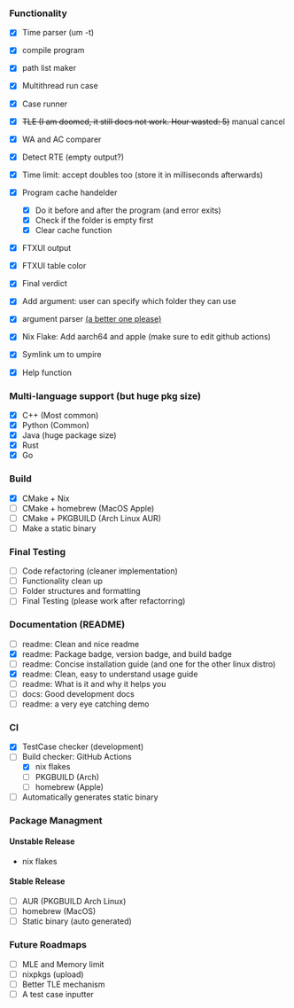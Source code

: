 ### Functionality
- [x] Time parser (um -t)
- [x] compile program
- [x] path list maker
- [x] Multithread run case
- [x] Case runner
- [x] ~~TLE (I am doomed, it still does not work. Hour wasted: 5)~~ manual cancel
- [x] WA and AC comparer
- [x] Detect RTE (empty output?)
- [x] Time limit: accept doubles too (store it in milliseconds afterwards)
- [x] Program cache handelder
    - [x] Do it before and after the program (and error exits)
    - [x] Check if the folder is empty first 
    - [x] Clear cache function
- [x] FTXUI output
- [x] FTXUI table color
- [x] Final verdict
- [x] Add argument: user can specify which folder they can use
- [x] argument parser [(a better one please)](https://github.com/p-ranav/argparse)
- [x] Nix Flake: Add aarch64 and apple (make sure to edit github actions)
- [x] Symlink um to umpire 
- [x] Help function


### Multi-language support (but huge pkg size)
- [x] C++ (Most common)
- [x] Python (Common)
- [x] Java (huge package size)
- [x] Rust
- [x] Go

### Build
- [x] CMake + Nix
- [ ] CMake + homebrew (MacOS Apple)
- [ ] CMake + PKGBUILD (Arch Linux AUR)
- [ ] Make a static binary

### Final Testing
- [ ] Code refactoring (cleaner implementation)
- [ ] Functionality clean up
- [ ] Folder structures and formatting
- [ ] Final Testing (please work after refactorring)

### Documentation (README)
- [ ] readme: Clean and nice readme
- [x] readme: Package badge, version badge, and build badge
- [ ] readme: Concise installation guide (and one for the other linux distro)
- [x] readme: Clean, easy to understand usage guide
- [ ] readme: What is it and why it helps you
- [ ] docs: Good development docs
- [ ] readme: a very eye catching demo

### CI
- [x] TestCase checker (development)
- [ ] Build checker: GitHub Actions
  - [x] nix flakes
  - [ ] PKGBUILD (Arch)
  - [ ] homebrew (Apple)
- [ ] Automatically generates static binary 

### Package Managment
#### Unstable Release
- nix flakes

#### Stable Release
- [ ] AUR (PKGBUILD Arch Linux) 
- [ ] homebrew (MacOS)
- [ ] Static binary (auto generated)

### Future Roadmaps
- [ ] MLE and Memory limit
- [ ] nixpkgs (upload)
- [ ] Better TLE mechanism
- [ ] A test case inputter
